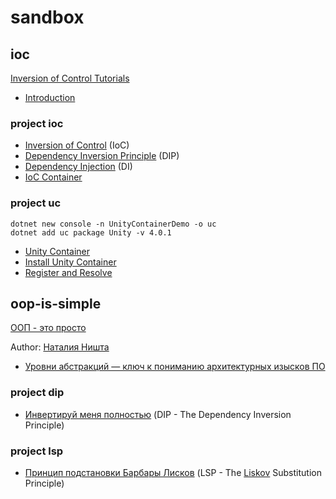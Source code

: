 # sandbox


## ioc

[Inversion of Control Tutorials](https://www.tutorialsteacher.com/ioc)

- [Introduction](https://www.tutorialsteacher.com/ioc/introduction)

### project ioc
- [Inversion of Control](https://www.tutorialsteacher.com/ioc/inversion-of-control)
  (IoC)
- [Dependency Inversion Principle](https://www.tutorialsteacher.com/ioc/dependency-inversion-principle)
  (DIP)
- [Dependency Injection](https://www.tutorialsteacher.com/ioc/dependency-injection)
  (DI)
- [IoC Container](https://www.tutorialsteacher.com/ioc/ioc-container)

### project uc
```
dotnet new console -n UnityContainerDemo -o uc
dotnet add uc package Unity -v 4.0.1
```
- [Unity Container](https://www.tutorialsteacher.com/ioc/unity-container)
- [Install Unity Container](https://www.tutorialsteacher.com/ioc/install-unity-container)
- [Register and Resolve](https://www.tutorialsteacher.com/ioc/register-and-resolve-in-unity-container)


## oop-is-simple
[ООП - это просто](https://dou.ua/lenta/tags/%D0%9E%D0%9E%D0%9F%20-%20%D1%8D%D1%82%D0%BE%20%D0%BF%D1%80%D0%BE%D1%81%D1%82%D0%BE/)

Author: [Наталия Ништа](https://dou.ua/users/nataliya-venediktova/)

- [Уровни абстракций — ключ к пониманию архитектурных изысков ПО](https://dou.ua/lenta/articles/level-of-abstraction/)

### project dip
- [Инвертируй меня полностью](https://dou.ua/lenta/articles/dependency-inversion-principle/)
  (DIP - The Dependency Inversion Principle)

### project lsp
- [Принцип подстановки Барбары Лисков](https://dou.ua/lenta/articles/liskov-substitution-principle/)
  (LSP - The [Liskov](https://ru.wikipedia.org/wiki/%D0%9B%D0%B8%D1%81%D0%BA%D0%BE%D0%B2,_%D0%91%D0%B0%D1%80%D0%B1%D0%B0%D1%80%D0%B0) Substitution Principle)
